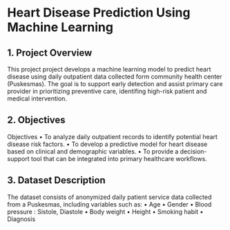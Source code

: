 # Heart Disease Prediction Using Machine Learning

## 1. Project Overview
This project project develops a machine learning model to predict heart disease using daily outpatient data collected form  community health center (Puskesmas). The goal is to support early detection and assist primary care provider in prioritizing preventive care, identifing high-risk patient and medical intervention.
## 2. Objectives
Objectives
	•	To analyze daily outpatient records to identify potential heart disease risk factors.
	•	To develop a predictive model for heart disease based on clinical and demographic variables.
	•	To provide a decision-support tool that can be integrated into primary healthcare workflows.
## 3. Dataset Description
The dataset consists of anonymized daily patient service data collected from a Puskesmas, including variables such as:
	•	Age
	•	Gender
	•	Blood pressure : Sistole, Diastole
	•	Body weight
	•	Height
	•	Smoking habit
	•	Diagnosis
	
